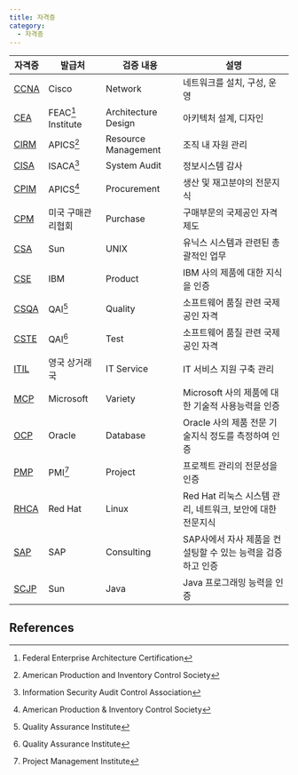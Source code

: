 ```yaml
---
title: 자격증
category:
  - 자격증
---
```


|자격증|발급처|검증 내용|설명|
|----|----|-------|---|
|[CCNA](/wiki/cert/CCNA)|Cisco|Network|네트워크를 설치, 구성, 운영|
|[CEA](/wiki/cert/CEA)|FEAC[^1] Institute|Architecture Design|아키텍처 설계, 디자인|
|[CIRM](/wiki/cert/CIRM)|APICS[^2]|Resource Management|조직 내 자원 관리|
|[CISA](/wiki/cert/CISA)|ISACA[^3]|System Audit|정보시스템 감사|
|[CPIM](/wiki/cert/CPIM)|APICS[^4]|Procurement|생산 및 재고분야의 전문지식|
|[CPM](/wiki/cert/CPM)|미국 구매관리협회|Purchase|구매부문의 국제공인 자격 제도|
|[CSA](/wiki/cert/CSA)|Sun|UNIX|유닉스 시스템과 관련된 총괄적인 업무|
|[CSE](/wiki/cert/CSE)|IBM|Product|IBM 사의 제품에 대한 지식을 인증|
|[CSQA](/wiki/cert/CSQA)|QAI[^5]|Quality|소프트웨어 품질 관련 국제공인 자격|
|[CSTE](/wiki/cert/CSTE)|QAI[^5]|Test|소프트웨어 품질 관련 국제공인 자격|
|[ITIL](/wiki/cert/ITIL)|영국 상거래국|IT Service|IT 서비스 지원 구축 관리|
|[MCP](/wiki/cert/MCP)|Microsoft|Variety|Microsoft 사의 제품에 대한 기술적 사용능력을 인증|
|[OCP](/wiki/cert/OCP)|Oracle|Database|Oracle 사의 제품 전문 기술지식 정도를 측정하여 인증|
|[PMP](/wiki/cert/PMP)|PMI[^6]|Project|프로젝트 관리의 전문성을 인증|
|[RHCA](/wiki/cert/RHCA)|Red Hat|Linux|Red Hat 리눅스 시스템 관리, 네트워크, 보안에 대한 전문지식|
|[SAP](/wiki/cert/SAP)|SAP|Consulting|SAP사에서 자사 제품을 컨설팅할 수 있는 능력을 검증하고 인증|
|[SCJP](/wiki/cert/SCJP)|Sun|Java|Java 프로그래밍 능력을 인증|

## References
[^1]: Federal Enterprise Architecture Certification
[^2]: American Production and Inventory Control Society
[^3]: Information Security Audit Control Association
[^4]: American Production & Inventory Control Society
[^5]: Quality Assurance Institute
[^6]: Project Management Institute
